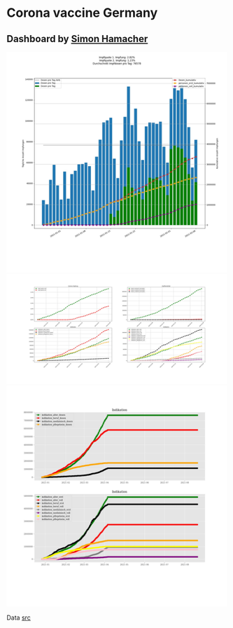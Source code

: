 # Corona vaccine Germany
## Dashboard by [Simon Hamacher](https://www.shamacher.eu)
<img src="Impfungen-Corona-01.jpg" alt="Corona-1" title="optionaler Titel" />
<img src="Impfungen-Corona-02.jpg" alt="Corona-1" title="optionaler Titel" />
<img src="Impfungen-Corona-03.jpg" alt="Corona-1" title="optionaler Titel" />

Data [src](https://impfdashboard.de/)
